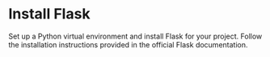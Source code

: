 # Install Flask

Set up a Python virtual environment and install Flask for your project. Follow the installation instructions provided in the official Flask documentation.
